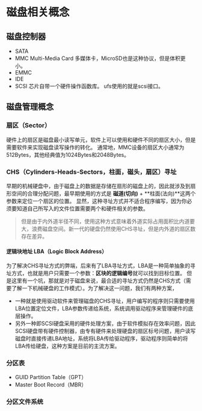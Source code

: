 # 磁盘相关概念
## 磁盘控制器
- SATA
- MMC
Multi-Media Card
多媒体卡，MicroSD也是这种协议，但是体积更小。
- EMMC
- IDE
- SCSI
芯片自带一个硬件操作函数库。
ufs使用的就是scsi接口。

## 磁盘管理概念
### 扇区（Sector）
硬件上的扇区是磁盘最小读写单元，软件上可以使用和硬件不同的扇区大小，但是需要软件来实现磁盘读写操作的转化。
通常地，MMC设备的扇区大小通常为512Bytes，其他经典值为1024Bytes和2048Bytes。

### CHS（Cylinders-Heads-Sectors，柱面，磁头，扇区）寻址
早期的机械硬盘中，由于磁盘上的数据是存储在扇形的磁盘上的，因此就涉及到扇形空间的合理分配问题，最早期使用的方式是 **磁道(切向)** + **柱面(法向)**这两个参数来定位一个扇区的位置。
显然，这种寻址方式并不适合程序编写，因为你必须要知道自己所写入的文件位置需要两个和硬件相关的参数。
> 但是由于内外道半径不同，使用这种方式意味着外道实际占用面积比内道要大，浪费磁盘空间。新一代的硬盘仍然使用CHS寻址，但是内外道的扇区数存在差异。

#### 逻辑块地址 LBA（Logic Block Address）
为了解决CHS寻址方式的弊端，后来有了LBA寻址方式，LBA是一种简单抽象的寻址方式，也就是用户只需要一个参数：**区块的逻辑编号**就可以找到目标位置。
但是这里有一个坑，那就是对于磁盘来说，最合适的寻址方式仍然是CHS方式（需要了解一下机械硬盘的工作模式）。为了解决这一问题，我们有两种方案，
- 一种就是使用驱动软件来管理磁盘的CHS寻址，用户编写的程序则只需要使用LBA位置定位文件，LBA参数传递给系统，系统调用驱动程序来管理硬件的底层操作。
- 另外一种即SCSI硬盘采用的硬件处理方案，由于软件模拟存在效率问题，因此SCSI硬盘带有硬件控制器，由专有硬件来处理硬盘的扇区标号问题，用户读写磁盘时直接传递LBA地址，系统将LBA传给驱动程序，驱动程序则简单的将LBA传给硬盘，这种方案是目前的主流方案。

### 分区表
- GUID Partition Table（GPT）
- Master Boot Record（MBR）

### 分区文件系统